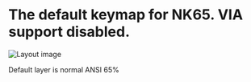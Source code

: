 # The default keymap for NK65. VIA support disabled.

![Layout image](https://i.imgur.com/DL0CjJO.png)

Default layer is normal ANSI 65%
